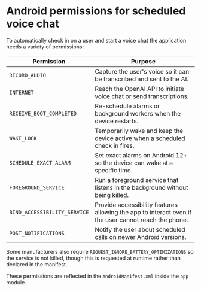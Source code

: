 # Android permissions for scheduled voice chat

To automatically check in on a user and start a voice chat the application needs
a variety of permissions:

| Permission | Purpose |
|------------|---------|
| `RECORD_AUDIO` | Capture the user's voice so it can be transcribed and sent to the AI. |
| `INTERNET` | Reach the OpenAI API to initiate voice chat or send transcriptions. |
| `RECEIVE_BOOT_COMPLETED` | Re-schedule alarms or background workers when the device restarts. |
| `WAKE_LOCK` | Temporarily wake and keep the device active when a scheduled check in fires. |
| `SCHEDULE_EXACT_ALARM` | Set exact alarms on Android 12+ so the device can wake at a specific time. |
| `FOREGROUND_SERVICE` | Run a foreground service that listens in the background without being killed. |
| `BIND_ACCESSIBILITY_SERVICE` | Provide accessibility features allowing the app to interact even if the user cannot reach the phone. |
| `POST_NOTIFICATIONS` | Notify the user about scheduled calls on newer Android versions. |

Some manufacturers also require `REQUEST_IGNORE_BATTERY_OPTIMIZATIONS` so the
service is not killed, though this is requested at runtime rather than declared
in the manifest.

These permissions are reflected in the `AndroidManifest.xml` inside the `app`
module.
